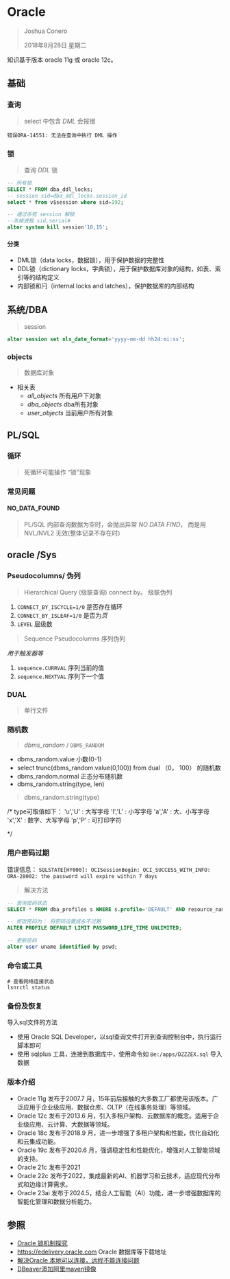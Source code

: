 # Oracle

> Joshua Conero
>
> 2018年8月28日 星期二



知识基于版本 oracle 11g 或 oracle 12c。



## 基础



### 查询

> select 中包含 *DML* 会报错

``错误ORA-14551: 无法在查询中执行 DML 操作``





### 锁

> 查询 *DDL* 锁

```sql
-- 所有锁
SELECT * FROM dba_ddl_locks;
-- session sid=dba_ddl_locks.session_id
select * from v$session where sid=192;

-- 通过杀死 session 解锁
--杀掉进程 sid,serial#
alter system kill session'10,15';

```



#### 分类

- DML锁（data locks，数据锁），用于保护数据的完整性
- DDL锁（dictionary locks，字典锁），用于保护数据库对象的结构，如表、索引等的结构定义
- 内部锁和闩（internal locks and latches），保护数据库的内部结构



## 系统/DBA



> session

```sql
alter session set nls_date_format='yyyy-mm-dd hh24:mi:ss';
```



### objects

> 数据库对象

- 相关表
  - *all_objects*     所有用户下对象
  - *dba_objects*  dba所有对象
  - *user_objects*  当前用户所有对象





## PL/SQL

### 循环

> 死循环可能操作 “锁”现象



### 常见问题



#### NO_DATA_FOUND

> PL/SQL 内部查询数据为空时，会抛出异常 *NO DATA FIND*， 而是用 NVL/NVL2 无效(整体记录不存在时)



## oracle /Sys

### Pseudocolumns/ 伪列

> Hierarchical Query   (级联查询)   connect by。 级联伪列

1. `CONNECT_BY_ISCYCLE=1/0`   		是否存在循环
2. `CONNECT_BY_ISLEAF=1/0`                  是否为*页*
3. `LEVEL`                                                    层级数



> Sequence Pseudocolumns    序列伪列

*用于触发器等*

1. `sequence.CURRVAL`   序列当前的值
2. `sequence.NEXTVAL` 序列下一个值







### DUAL

> 单行文件



### 随机数

> *dbms_random* /   ``DBMS_RANDOM``

- dbms_random.value     小数(0-1)
- select trunc(dbms_random.value(0,100)) from dual        （0， 100） 的随机数
- dbms_random.normal    正态分布随机数
- dbms_random.string(type, len)



> dbms_random.string(type)

 /* type可取值如下：
      'u','U'    :    大写字母
      'l','L'    :    小写字母
      'a','A'    :    大、小写字母
      'x','X'    :    数字、大写字母
      'p','P'    :    可打印字符

*/



### 用户密码过期

错误信息： `SQLSTATE[HY000]: OCISessionBegin: OCI_SUCCESS_WITH_INFO: ORA-28002: the password will expire within 7 days`



> 解决方法

```sql
-- 查询密码状态
SELECT * FROM dba_profiles s WHERE s.profile='DEFAULT' AND resource_name='PASSWORD_LIFE_TIME';

-- 修改密码为： 将密码设置成永不过期
ALTER PROFILE DEFAULT LIMIT PASSWORD_LIFE_TIME UNLIMITED;

-- 更新密码
alter user uname identified by pswd;
```



### 命令或工具

```shell
# 查看网络连接状态
lsnrctl status
```





### 备份及恢复

导入sql文件的方法

- 使用 Oracle SQL Developer，以sql查询文件打开到查询控制台中，执行运行脚本即可
- 使用 sqlplus 工具，连接到数据库中，使用命令如 `@e:/apps/DZZZEX.sql` 导入数据



### 版本介绍

- Oracle 11g                      发布于2007.7 月，15年前后接触的大多数工厂都使用该版本。广泛应用于企业级应用、数据仓库、OLTP（在线事务处理）等领域。
- Oracle 12c                      发布于2013.6 月，引入多租户架构、云数据库的概念。适用于企业级应用、云计算、大数据等领域。
- Oracle 18c                      发布于2018.9 月，进一步增强了多租户架构和性能，优化自动化和云集成功能。
- Oracle 19c                      发布于2020.6 月，强调稳定性和性能优化，增强对人工智能领域的支持。
- Oracle 21c                      发布于2021
- Oracle 22c                      发布于2022，集成最新的AI、机器学习和云技术，适应现代分布式和边缘计算需求。
- Oracle 23ai                     发布于2024.5，结合人工智能（AI）功能，进一步增强数据库的智能化管理和数据分析能力。



## 参照

- [Oracle 锁机制探究](https://www.cnblogs.com/leohahah/p/7039907.html)
- https://edelivery.oracle.com   Oracle 数据库等下载地址
- [解决Oracle 本地可以连接，远程不能连接问题](https://www.cnblogs.com/xyt-0412/p/9897180.html) 
- [DBeaver添加阿里maven镜像](https://developer.aliyun.com/article/1551241)

